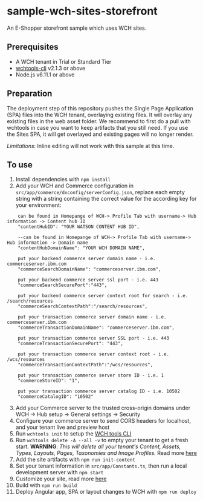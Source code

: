 # sample-wch-sites-storefront
An E-Shopper storefront sample which uses WCH sites.

Prerequisites
------
* A WCH tenant in Trial or Standard Tier
* [wchtools-cli](https://github.com/ibm-wch/wchtools-cli) v2.1.3 or above
* Node.js v6.11.1 or above

Preparation
------
The deployment step of this repository pushes the Single Page Application (SPA) files into the WCH tenant, overlaying existing files. It will overlay any existing files in the web asset folder. We recommend to first do a pull with wchtools in case you want to keep artifacts that you still need. If you use the Sites SPA, it will get overlayed and existing pages will no longer render.

*Limitations*: Inline editing will not work with this sample at this time.

To use
------
1. Install dependencies with `npm install`
2. Add your WCH and Commerce configuration in `src/app/commerce/dxconfig/serverConfig.json`, replace each empty string with a string containing the correct value for the according key for your environment:
```
	can be found in Homepange of WCH-> Profile Tab with username-> Hub information -> Content hub ID
	"contentHubID": "YOUR WATSON CONTENT HUB ID", 

	--can be found in Homepange of WCH-> Profile Tab with username-> Hub information -> Domain name
	"contentHubDomainName": "YOUR WCH DOMAIN NAME",

	put your backend commerce server domain name - i.e. commerceserver.ibm.com
	"commerceSearchDomainName": "commerceserver.ibm.com", 

	put your backend commerce server ssl port - i.e. 443
	"commerceSearchSecurePort":"443",

	put your backend commerce server context root for search - i.e. /search/resources
	"commerceSearchContextPath":"/search/resources",

	put your transaction commerce server domain name - i.e. commerceserver.ibm.com
	"commerceTransactionDomainName": "commerceserver.ibm.com", 

	put your transaction commerce server SSL port - i.e. 443
	"commerceTransactionSecurePort": "443",

	put your transaction commerce server context root - i.e. /wcs/resources
	"commerceTransactionContextPath":"/wcs/resources",

	put your transaction commerce server store ID - i.e. 1
	"commerceStoreID": "1",

	put your transaction commerce server catalog ID - i.e. 10502
	"commerceCatalogID": "10502"
```
3. Add your Commerce server to the trusted cross-origin domains under WCH -> Hub setup -> General settings -> Security
4. Configure your commerce server to send CORS headers for localhost, and your tenant live and preview host
5. Run `wchtools init` to setup the [WCH tools CLI](https://github.com/ibm-wch/wchtools-cli#getting-started)
6. Run `wchtools delete -A --all -v` to empty your tenant to get a fresh start. **WARNING**: _This will delete all your tenant's Content, Assets, Types, Layouts, Pages, Taxonomies and Image Profiles._ Read more [here](https://github.com/ibm-wch/wchtools-cli#deleting-all-instances-of-a-specified-artifact-type-or-all-instances-of-all-artifact-types)
7. Add the site artifacts with  `npm run init-content`
8. Set your tenant information in `src/app/Constants.ts`, then run a local development server with `npm start`
9. Customize your site, read more [here](https://developer.ibm.com/customer-engagement/docs/wch/developing-your-own-website/)
10. Build with `npm run build`
11. Deploy Angular app, SPA or layout changes to WCH with `npm run deploy`
